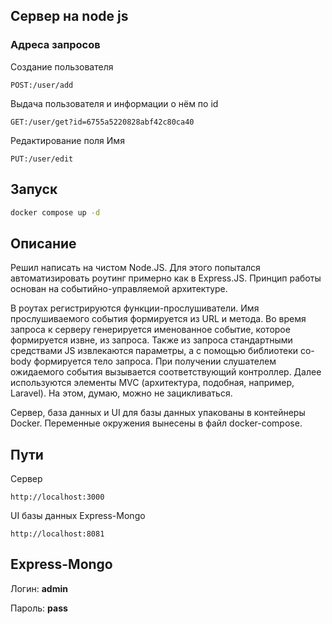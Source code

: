 ## Сервер на node js

### Адреса запросов

Создание пользователя

    POST:/user/add

Выдача пользователя и информации о нём по id

    GET:/user/get?id=6755a5220828abf42c80ca40

Редактирование поля Имя

    PUT:/user/edit

## Запуск

```bash
docker compose up -d
```

## Описание

Решил написать на чистом Node.JS. Для этого попытался автоматизировать роутинг примерно как в Express.JS. Принцип работы основан на событийно-управляемой архитектуре.

В роутах регистрируются функции-прослушиватели. Имя прослушиваемого события формируется из URL и метода. Во время запроса к серверу генерируется именованное событие, которое формируется извне, из запроса. Также из запроса стандартными средствами JS извлекаются параметры, а с помощью библиотеки co-body формируется тело запроса. При получении слушателем ожидаемого события вызывается соответствующий контроллер. Далее используются элементы MVC (архитектура, подобная, например, Laravel). На этом, думаю, можно не зацикливаться.

Сервер, база данных и UI для базы данных упакованы в контейнеры Docker. Переменные окружения вынесены в файл docker-compose.

## Пути

Сервер

    http://localhost:3000

UI базы данных Express-Mongo

    http://localhost:8081

## Express-Mongo

Логин: <b>admin</b>

Пароль: <b>pass</b>
